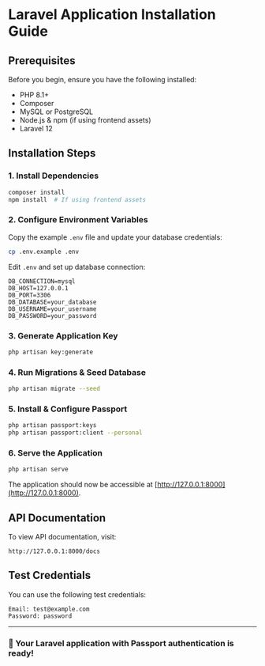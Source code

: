 # Laravel Application Installation Guide

## Prerequisites
Before you begin, ensure you have the following installed:
- PHP 8.1+
- Composer
- MySQL or PostgreSQL
- Node.js & npm (if using frontend assets)
- Laravel 12

## Installation Steps

### 1. Install Dependencies
```bash
composer install
npm install  # If using frontend assets
```

### 2. Configure Environment Variables
Copy the example `.env` file and update your database credentials:
```bash
cp .env.example .env
```
Edit `.env` and set up database connection:
```
DB_CONNECTION=mysql
DB_HOST=127.0.0.1
DB_PORT=3306
DB_DATABASE=your_database
DB_USERNAME=your_username
DB_PASSWORD=your_password
```

### 3. Generate Application Key
```bash
php artisan key:generate
```

### 4. Run Migrations & Seed Database
```bash
php artisan migrate --seed
```

### 5. Install & Configure Passport
```bash
php artisan passport:keys
php artisan passport:client --personal
```

### 6. Serve the Application
```bash
php artisan serve
```
The application should now be accessible at [http://127.0.0.1:8000](http://127.0.0.1:8000).

## API Documentation
To view API documentation, visit:
```
http://127.0.0.1:8000/docs
```

## Test Credentials
You can use the following test credentials:
```
Email: test@example.com
Password: password
```

---

### 🎉 Your Laravel application with Passport authentication is ready!

